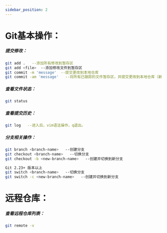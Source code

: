 ```yaml
---
sidebar_position: 2
---
```


# Git基本操作：

##### 提交修改：

```bash
git add .   --添加所有修改到暂存区
git add <file>  --添加修改文件到暂存区
git commit -m 'message'  --提交更改到本地仓库
git commit -am 'message'   --将所有已跟踪的文件暂存区，并提交更改到本地仓库（新创建的未跟踪文件，仍要使用git add）
```

##### 查看文件状态：

```bash
git status
```

##### 查看提交历史：

```bash
git log   --进入后，vim语法操作，q退出。
```

##### 分支相关操作：

```bash
git branch <branch-name>   --创建分支
git checkout <branch-name>   --切换分支
git checkout -b <new-branch-name>   --创建并切换到新分支

Git 2.23+ 版本以上
git switch <branch-name>   --切换分支
git switch -c <new-branch-name>   --创建并切换到新分支
```

# 远程仓库：

##### 查看远程仓库列表：

```bash
git remote -v
```

